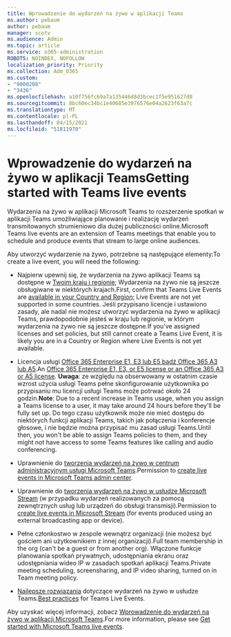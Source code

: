 ```yaml
---
title: Wprowadzenie do wydarzeń na żywo w aplikacji Teams
ms.author: pebaum
author: pebaum
manager: scotv
ms.audience: Admin
ms.topic: article
ms.service: o365-administration
ROBOTS: NOINDEX, NOFOLLOW
localization_priority: Priority
ms.collection: Adm_O365
ms.custom:
- "9000208"
- "3436"
ms.openlocfilehash: a10f756fc69a7a135446d8d3bcec1f5e951627d8
ms.sourcegitcommit: 8bc60ec34bc1e40685e3976576e04a2623f63a7c
ms.translationtype: MT
ms.contentlocale: pl-PL
ms.lasthandoff: 04/15/2021
ms.locfileid: "51811970"
---
```

# <a name="getting-started-with-teams-live-events"></a><span data-ttu-id="31b6c-102">Wprowadzenie do wydarzeń na żywo w aplikacji Teams</span><span class="sxs-lookup"><span data-stu-id="31b6c-102">Getting started with Teams live events</span></span>

<span data-ttu-id="31b6c-103">Wydarzenia na żywo w aplikacji Microsoft Teams to rozszerzenie spotkań w aplikacji Teams umożliwiające planowanie i realizację wydarzeń transmitowanych strumieniowo dla dużej publiczności online.</span><span class="sxs-lookup"><span data-stu-id="31b6c-103">Microsoft Teams live events are an extension of Teams meetings that enable you to schedule and produce events that stream to large online audiences.</span></span>

<span data-ttu-id="31b6c-104">Aby utworzyć wydarzenie na żywo, potrzebne są następujące elementy:</span><span class="sxs-lookup"><span data-stu-id="31b6c-104">To create a live event, you will need the following:</span></span>

- <span data-ttu-id="31b6c-105">Najpierw upewnij się, że wydarzenia na żywo aplikacji Teams są dostępne w [Twoim kraju i regionie](https://docs.microsoft.com/microsoftteams/teams-live-events/plan-for-teams-live-events#regional-availability); Wydarzenia na żywo nie są jeszcze obsługiwane w niektórych krajach.</span><span class="sxs-lookup"><span data-stu-id="31b6c-105">First, confirm that Teams Live Events are [available in your Country and Region](https://docs.microsoft.com/microsoftteams/teams-live-events/plan-for-teams-live-events#regional-availability); Live Events are not yet supported in some countries.</span></span>  <span data-ttu-id="31b6c-106">Jeśli przypisano licencje i ustawiono zasady, ale nadal nie możesz utworzyć wydarzenia na żywo w aplikacji Teams, prawdopodobnie jesteś w kraju lub regionie, w którym wydarzenia na żywo nie są jeszcze dostępne.</span><span class="sxs-lookup"><span data-stu-id="31b6c-106">If you’ve assigned licenses and set policies, but still cannot create a Teams Live Event, it is likely you are in a Country or Region where Live Events is not yet available.</span></span>

- <span data-ttu-id="31b6c-107">Licencja usługi [Office 365 Enterprise E1, E3 lub E5 bądź Office 365 A3 lub A5](https://docs.microsoft.com/microsoftteams/teams-live-events/set-up-for-teams-live-events#step-2-get-and-assign-licenses).</span><span class="sxs-lookup"><span data-stu-id="31b6c-107">An [Office 365 Enterprise E1, E3, or E5 license or an Office 365 A3 or A5 license](https://docs.microsoft.com/microsoftteams/teams-live-events/set-up-for-teams-live-events#step-2-get-and-assign-licenses).</span></span> <span data-ttu-id="31b6c-108">**Uwaga**: ze względu na obserwowany w ostatnim czasie wzrost użycia usługi Teams pełne skonfigurowanie użytkownika po przypisaniu mu licencji usługi Teams może potrwać około 24 godzin.</span><span class="sxs-lookup"><span data-stu-id="31b6c-108">**Note**: Due to a recent increase in Teams usage, when you assign a Teams license to a user, it may take around 24 hours before they'll be fully set up.</span></span> <span data-ttu-id="31b6c-109">Do tego czasu użytkownik może nie mieć dostępu do niektórych funkcji aplikacji Teams, takich jak połączenia i konferencje głosowe, i nie będzie można przypisać mu zasad usługi Teams.</span><span class="sxs-lookup"><span data-stu-id="31b6c-109">Until then, you won't be able to assign Teams policies to them, and they might not have access to some Teams features like calling and audio conferencing.</span></span>

- <span data-ttu-id="31b6c-110">Uprawnienie do [tworzenia wydarzeń na żywo w centrum administracyjnym usługi Microsoft Teams](https://docs.microsoft.com/microsoftteams/teams-live-events/set-up-for-teams-live-events#create-or-edit-a-live-events-policy).</span><span class="sxs-lookup"><span data-stu-id="31b6c-110">Permission to [create live events in Microsoft Teams admin center](https://docs.microsoft.com/microsoftteams/teams-live-events/set-up-for-teams-live-events#create-or-edit-a-live-events-policy).</span></span>

- <span data-ttu-id="31b6c-111">Uprawnienie do [tworzenia wydarzeń na żywo w usłudze Microsoft Stream](https://docs.microsoft.com/microsoftteams/teams-live-events/what-are-teams-live-events) (w przypadku wydarzeń realizowanych za pomocą zewnętrznych usług lub urządzeń do obsługi transmisji).</span><span class="sxs-lookup"><span data-stu-id="31b6c-111">Permission to [create live events in Microsoft Stream](https://docs.microsoft.com/microsoftteams/teams-live-events/what-are-teams-live-events) (for events produced using an external broadcasting app or device).</span></span>

- <span data-ttu-id="31b6c-112">Pełne członkostwo w zespole wewnątrz organizacji (nie możesz być gościem ani użytkownikiem z innej organizacji).</span><span class="sxs-lookup"><span data-stu-id="31b6c-112">Full team membership in the org (can't be a guest or from another org).</span></span>
<span data-ttu-id="31b6c-113">Włączone funkcje planowania spotkań prywatnych, udostępniania ekranu oraz udostępniania wideo IP w zasadach spotkań aplikacji Teams.</span><span class="sxs-lookup"><span data-stu-id="31b6c-113">Private meeting scheduling, screensharing, and IP video sharing, turned on in Team meeting policy.</span></span>

- <span data-ttu-id="31b6c-114">[Najlepsze rozwiązania](https://support.office.com/article/Best-practices-for-producing-a-Teams-live-event-e500370e-4dd1-4187-8b48-af10ef02cf42) dotyczące wydarzeń na żywo w usłudze Teams.</span><span class="sxs-lookup"><span data-stu-id="31b6c-114">[Best practices](https://support.office.com/article/Best-practices-for-producing-a-Teams-live-event-e500370e-4dd1-4187-8b48-af10ef02cf42) for Teams Live Events.</span></span>

<span data-ttu-id="31b6c-115">Aby uzyskać więcej informacji, zobacz [Wprowadzenie do wydarzeń na żywo w aplikacji Microsoft Teams](https://support.office.com/article/get-started-with-microsoft-teams-live-events-d077fec2-a058-483e-9ab5-1494afda578a).</span><span class="sxs-lookup"><span data-stu-id="31b6c-115">For more information, please see [Get started with Microsoft Teams live events](https://support.office.com/article/get-started-with-microsoft-teams-live-events-d077fec2-a058-483e-9ab5-1494afda578a).</span></span>